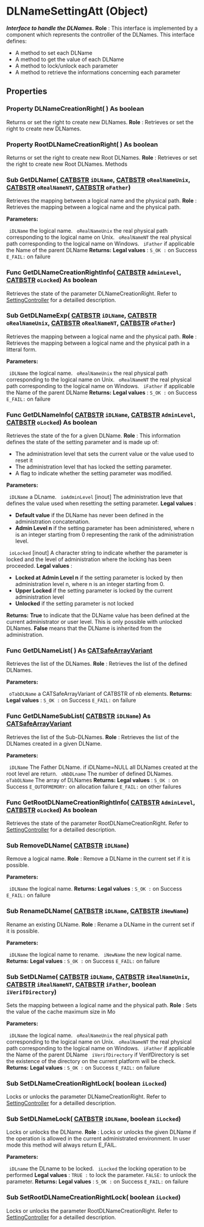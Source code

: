 # DLNameSettingAtt (Object)

**_Interface to handle the DLNames._**
**Role** : This interface is implemented by a component which represents the controller of the DLNames.
This interface defines:

  * A method to set each DLName
  * A method to get the value of each DLName
  * A method to lock/unlock each parameter
  * A method to retrieve the informations concerning each parameter

## Properties

### Property **DLNameCreationRight**( ) As boolean

Returns or set the right to create new DLNames.
**Role** : Retrieves or set the right to create new DLNames.  
### Property **RootDLNameCreationRight**( ) As boolean

Returns or set the right to create new Root DLNames.
**Role** : Retrieves or set the right to create new Root DLNames.  Methods

### Sub **GetDLName**( [CATBSTR](../System/typedef_CATBSTR_8129.md)  `iDLName`,  [CATBSTR](../System/typedef_CATBSTR_8129.md)  `oRealNameUnix`,  [CATBSTR](../System/typedef_CATBSTR_8129.md)  `oRealNameNT`,  [CATBSTR](../System/typedef_CATBSTR_8129.md)  `oFather`)

Retrieves the mapping between a logical name and the physical path.
**Role** : Retrieves the mapping between a logical name and the physical path.

**Parameters:**

` iDLName`      the logical name.
` oRealNameUnix`      the real physical path corresponding to the logical name on Unix.
` oRealNameNT`      the real physical path corresponding to the logical name on Windows.
` iFather`      if applicable the Name of the parent DLName
**Returns:**      **Legal values** :
`S_OK :` on Success
`E_FAIL:` on failure  
### Func **GetDLNameCreationRightInfo**( [CATBSTR](../System/typedef_CATBSTR_8129.md)  `AdminLevel`,  [CATBSTR](../System/typedef_CATBSTR_8129.md)  `oLocked`) As boolean

Retrieves the state of the parameter DLNameCreationRight.
Refer to [SettingController](../System/interface_SettingController_63320.md) for a detailled description.  
### Sub **GetDLNameExp**( [CATBSTR](../System/typedef_CATBSTR_8129.md)  `iDLName`,  [CATBSTR](../System/typedef_CATBSTR_8129.md)  `oRealNameUnix`,  [CATBSTR](../System/typedef_CATBSTR_8129.md)  `oRealNameNT`,  [CATBSTR](../System/typedef_CATBSTR_8129.md)  `oFather`)

Retrieves the mapping between a logical name and the physical path.
**Role** : Retrieves the mapping between a logical name and the physical path in a litteral form.

**Parameters:**

` iDLName`      the logical name.
` oRealNameUnix`      the real physical path corresponding to the logical name on Unix.
` oRealNameNT`      the real physical path corresponding to the logical name on Windows.
` iFather`      if applicable the Name of the parent DLName
**Returns:**      **Legal values** :
`S_OK :` on Success
`E_FAIL:` on failure  
### Func **GetDLNameInfo**( [CATBSTR](../System/typedef_CATBSTR_8129.md)  `iDLName`,  [CATBSTR](../System/typedef_CATBSTR_8129.md)  `AdminLevel`,  [CATBSTR](../System/typedef_CATBSTR_8129.md)  `oLocked`) As boolean

Retrieves the state of the for a given DLName.
**Role** : This information defines the state of the setting parameter and is made up of:

  * The administration level that sets the current value or the value used to reset it
  * The administration level that has locked the setting parameter.
  * A flag to indicate whether the setting parameter was modified.

**Parameters:**

` iDLName`      a DLname.
` ioAdminLevel`      [inout] The administration leve that defines the value used when resetting the setting parameter. **Legal values** :

  * **Default value** if the DLName has never been defined in the administration concatenation.
  * **Admin Level n** if the setting parameter has been administered,
where n is an integer starting from 0 representing the rank of the administration level.

` ioLocked`      [inout] A character string to indicate whether the parameter is locked and the level of administration where the locking has been proceeded.
**Legal values** :

  * **Locked at Admin Level n** if the setting parameter is locked by then administration level n,
where n is an integer starting from 0.
  * **Upper Locked** if the setting parameter is locked by the current administration level
  * **Unlocked** if the setting parameter is not locked

**Returns:**          **True** to indicate that the DLName value has been defined at the current administrator or user level. This is only possible with unlocked DLNames. **False** means that the DLName is inherited from the administration.

### Func **GetDLNameList**( ) As [CATSafeArrayVariant](../System/typedef_CATSafeArrayVariant_73843.md)

Retrieves the list of the DLNames.
**Role** : Retrieves the list of the defined DLNames.

**Parameters:**

` oTabDLName`      a CATSafeArrayVariant of CATBSTR of nb elements.
**Returns:**      **Legal values** :
`S_OK :` on Success
`E_FAIL:` on failure  
### Func **GetDLNameSubList**( [CATBSTR](../System/typedef_CATBSTR_8129.md)  `iDLName`) As [CATSafeArrayVariant](../System/typedef_CATSafeArrayVariant_73843.md)

Retrieves the list of the Sub-DLNames.
**Role** : Retrieves the list of the DLNames created in a given DLName.

**Parameters:**

` iDLName`      The Father DLName. if iDLName=NULL all DLNames created at the root level are return.
` oNbDLname`      The number of defined DLNames.
` oTabDLName`      The array of DLNames
**Returns:**      **Legal values** :
`S_OK :` on Success
`E_OUTOFMEMORY:` on allocation failure
`E_FAIL:` on other failures  
### Func **GetRootDLNameCreationRightInfo**( [CATBSTR](../System/typedef_CATBSTR_8129.md)  `AdminLevel`,  [CATBSTR](../System/typedef_CATBSTR_8129.md)  `oLocked`) As boolean

Retrieves the state of the parameter RootDLNameCreationRight.
Refer to [SettingController](../System/interface_SettingController_63320.md) for a detailled description.  
### Sub **RemoveDLName**( [CATBSTR](../System/typedef_CATBSTR_8129.md)  `iDLName`)

Remove a logical name.
**Role** : Remove a DLName in the current set if it is possible.

**Parameters:**

` iDLName`      the logical name.
**Returns:**      **Legal values** :
`S_OK :` on Success
`E_FAIL:` on failure  
### Sub **RenameDLName**( [CATBSTR](../System/typedef_CATBSTR_8129.md)  `iDLName`,  [CATBSTR](../System/typedef_CATBSTR_8129.md)  `iNewName`)

Rename an existing DLName.
**Role** : Rename a DLName in the current set if it is possible.

**Parameters:**

` iDLName`      the logical name to rename.
` iNewName`      the new logical name.
**Returns:**      **Legal values** :
`S_OK :` on Success
`E_FAIL:` on failure  
### Sub **SetDLName**( [CATBSTR](../System/typedef_CATBSTR_8129.md)  `iDLName`,  [CATBSTR](../System/typedef_CATBSTR_8129.md)  `iRealNameUnix`,  [CATBSTR](../System/typedef_CATBSTR_8129.md)  `iRealNameNT`,  [CATBSTR](../System/typedef_CATBSTR_8129.md)  `iFather`,  boolean  `iVerifDirectory`)

Sets the mapping between a logical name and the physical path.
**Role** : Sets the value of the cache maximum size in Mo

**Parameters:**

` iDLName`      the logical name.
` oRealNameUnix`      the real physical path corresponding to the logical name on Unix.
` oRealNameNT`      the real physical path corresponding to the logical name on Windows.
` iFather`      if applicable the Name of the parent DLName
` iVerifDirectory`      if VerifDirectory is set the existence of the directory on the current platform will be check.
**Returns:**      **Legal values** :
`S_OK :` on Success
`E_FAIL:` on failure  
### Sub **SetDLNameCreationRightLock**( boolean  `iLocked`)

Locks or unlocks the parameter DLNameCreationRight.
Refer to [SettingController](../System/interface_SettingController_63320.md) for a detailled description.  
### Sub **SetDLNameLock**( [CATBSTR](../System/typedef_CATBSTR_8129.md)  `iDLName`,  boolean  `iLocked`)

Locks or unlocks the DLName.
**Role** : Locks or unlocks the given DLName if the operation is allowed in the current administrated environment. In user mode this method will always return E_FAIL.

**Parameters:**

` iDLname`      the DLname to be locked.
` iLocked`      the locking operation to be performed **Legal values** :
`TRUE :` to lock the parameter.
`FALSE:` to unlock the parameter.
**Returns:**      **Legal values** :
`S_OK :` on Success
`E_FAIL:` on failure  
### Sub **SetRootDLNameCreationRightLock**( boolean  `iLocked`)

Locks or unlocks the parameter RootDLNameCreationRight.
Refer to [SettingController](../System/interface_SettingController_63320.md) for a detailled description.